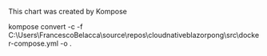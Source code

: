 This chart was created by Kompose

kompose convert -c -f C:\Users\FrancescoBelacca\source\repos\cloudnativeblazorpong\src\docker-compose.yml -o .